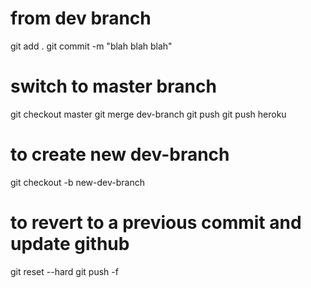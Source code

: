 

# from dev branch
git add .
git commit -m "blah blah blah"
# switch to master branch
git checkout master
git merge dev-branch
git push
git push heroku


# to create new dev-branch
git checkout -b new-dev-branch

# to revert to a previous commit and update github
git reset --hard <old-commit-id>
git push -f



